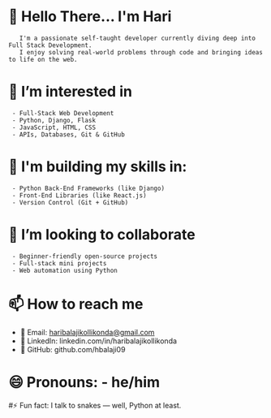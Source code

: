 # 👋 Hello There... I'm Hari
       I'm a passionate self-taught developer currently diving deep into Full Stack Development.  
       I enjoy solving real-world problems through code and bringing ideas to life on the web.
# 👀 I’m interested in
     - Full-Stack Web Development
     - Python, Django, Flask
     - JavaScript, HTML, CSS
     - APIs, Databases, Git & GitHub
# 🌱 I'm building my skills in:
     - Python Back-End Frameworks (like Django)
     - Front-End Libraries (like React.js)
     - Version Control (Git + GitHub)
# 💞️ I’m looking to collaborate
     - Beginner-friendly open-source projects  
     - Full-stack mini projects  
     - Web automation using Python
# 📫 How to reach me 
 - 📧 Email: haribalajikollikonda@gmail.com
 - 🔗 LinkedIn: linkedin.com/in/haribalajikollikonda
 - 🐙 GitHub: github.com/hbalaji09

# 😄 Pronouns: - he/him
#⚡ Fun fact: 
I talk to snakes — well, Python at least.

<!---
hbalaji09/hbalaji09 is a ✨ special ✨ repository because its `README.md` (this file) appears on your GitHub profile.
You can click the Preview link to take a look at your changes.
--->
